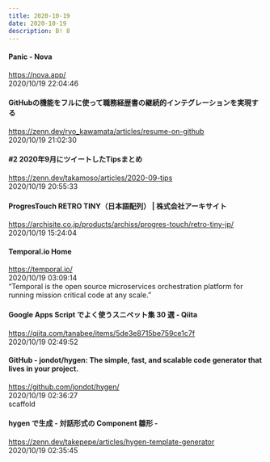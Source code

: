 ```yaml
---
title: 2020-10-19
date: 2020-10-19
description: B! 8
---
```


#### Panic - Nova
https://nova.app/<br>
2020/10/19 22:04:46<br>


#### GitHubの機能をフルに使って職務経歴書の継続的インテグレーションを実現する
https://zenn.dev/ryo_kawamata/articles/resume-on-github<br>
2020/10/19 21:02:30<br>


#### #2 2020年9月にツイートしたTipsまとめ
https://zenn.dev/takamoso/articles/2020-09-tips<br>
2020/10/19 20:55:33<br>


#### ProgresTouch RETRO TINY（日本語配列） | 株式会社アーキサイト
https://archisite.co.jp/products/archiss/progres-touch/retro-tiny-jp/<br>
2020/10/19 15:24:04<br>


#### Temporal.io Home
https://temporal.io/<br>
2020/10/19 03:09:14<br>
“Temporal is the open source microservices orchestration platform for running mission critical code at any scale.”


#### Google Apps Script でよく使うスニペット集 30 選 - Qiita
https://qiita.com/tanabee/items/5de3e8715be759ce1c7f<br>
2020/10/19 02:49:52<br>


#### GitHub - jondot/hygen: The simple, fast, and scalable code generator that lives in your project.
https://github.com/jondot/hygen/<br>
2020/10/19 02:36:27<br>
scaffold


#### hygen で生成 - 対話形式の Component 雛形 -
https://zenn.dev/takepepe/articles/hygen-template-generator<br>
2020/10/19 02:35:45<br>


